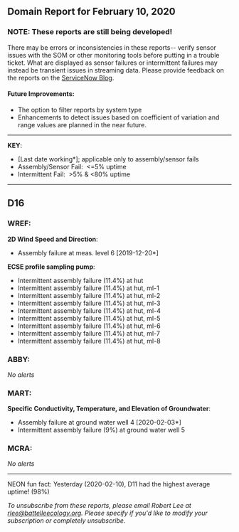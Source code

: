 ## Domain Report for February 10, 2020


### NOTE: These reports are still being developed!
There may be errors or inconsistencies in these reports-- verify sensor issues with the SOM or other monitoring tools before putting in a trouble ticket. What are displayed as sensor failures or intermittent failures may instead be transient issues in streaming data.
Please provide feedback on the reports on the [ServiceNow Blog](https://neon.service-now.com/community?id=community_blog&sys_id=9b4fbe8adbed734017ecf9041d9619be).

#### Future Improvements: 
 - The option to filter reports by system type 
 - Enhancements to detect issues based on coefficient of variation and range values are planned in the near future.

***

**KEY**:

 - [Last date working*]; applicable only to assembly/sensor fails
 - Assembly/Sensor Fail:&nbsp;&nbsp;<=5% uptime
 - Intermittent Fail:&nbsp;&nbsp;>5% & <80% uptime

***
## D16

### WREF:

**2D Wind Speed and Direction**:
 - Assembly failure at meas. level 6 [2019-12-20*]

**ECSE profile sampling pump**:
 - Intermittent assembly failure (11.4%) at hut
 - Intermittent assembly failure (11.4%) at hut, ml-1
 - Intermittent assembly failure (11.4%) at hut, ml-2
 - Intermittent assembly failure (11.4%) at hut, ml-3
 - Intermittent assembly failure (11.4%) at hut, ml-4
 - Intermittent assembly failure (11.4%) at hut, ml-5
 - Intermittent assembly failure (11.4%) at hut, ml-6
 - Intermittent assembly failure (11.4%) at hut, ml-7
 - Intermittent assembly failure (11.4%) at hut, ml-8

### ABBY:

_No alerts_

### MART:

**Specific Conductivity, Temperature, and Elevation of Groundwater**:
 - Assembly failure at ground water well 4 [2020-02-03*]
 - Intermittent assembly failure (9%) at ground water well 5

### MCRA:

_No alerts_

***
NEON fun fact: Yesterday (2020-02-10), D11 had the highest average uptime! (98%)

_To unsubscribe from these reports, please email Robert Lee at rlee@battelleecology.org. Please specify if you'd like to modify your subscription or completely unsubscribe._
